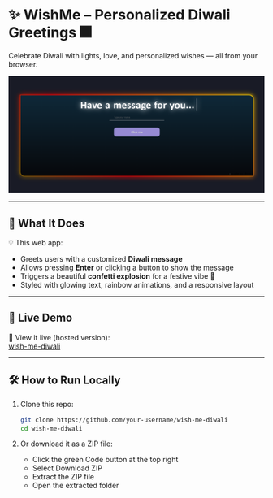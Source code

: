 # ✨ WishMe – Personalized Diwali Greetings 🎆

Celebrate Diwali with lights, love, and personalized wishes — all from your browser.

![Screenshot](Preview.png) <!-- Replace with your own image later -->

---

## 🎯 What It Does

💡 This web app:
- Greets users with a customized **Diwali message**
- Allows pressing **Enter** or clicking a button to show the message
- Triggers a beautiful **confetti explosion** for a festive vibe 🎉
- Styled with glowing text, rainbow animations, and a responsive layout

---

## 🚀 Live Demo

📱 View it live (hosted version):  
[wish-me-diwali](https://wish-me-diwalii.netlify.app/)

---

## 🛠 How to Run Locally

1. Clone this repo:

   ```bash
   git clone https://github.com/your-username/wish-me-diwali
   cd wish-me-diwali
   ```

2. Or download it as a ZIP file:
   - Click the green Code button at the top right
   - Select Download ZIP
   - Extract the ZIP file
   - Open the extracted folder 
